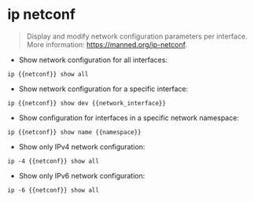 # ip netconf

> Display and modify network configuration parameters per interface.
> More information: <https://manned.org/ip-netconf>.

- Show network configuration for all interfaces:

`ip {{netconf}} show all`

- Show network configuration for a specific interface:

`ip {{netconf}} show dev {{network_interface}}`

- Show configuration for interfaces in a specific network namespace:

`ip {{netconf}} show name {{namespace}}`

- Show only IPv4 network configuration:

`ip -4 {{netconf}} show all`

- Show only IPv6 network configuration:

`ip -6 {{netconf}} show all`
